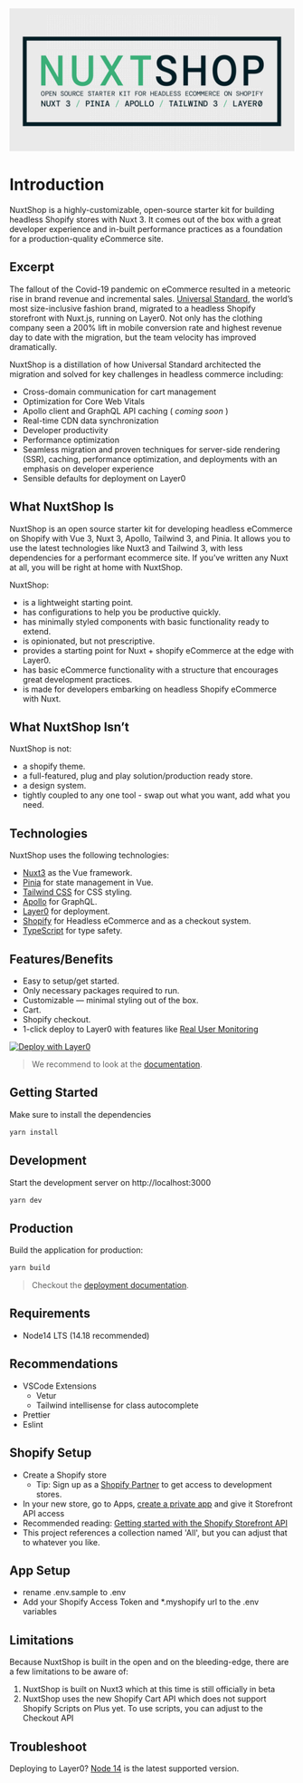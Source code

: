 <div align="center">
<img src=".github/nuxtshop_github.jpg" alt="NuxtShop"/>
</div>

# Introduction

NuxtShop is a highly-customizable, open-source starter kit for building headless Shopify stores with Nuxt 3. It comes out of the box
with a great developer experience and in-built performance practices as a foundation for a production-quality eCommerce site.

## Excerpt

The fallout of the Covid-19 pandemic on eCommerce resulted in a meteoric rise in brand revenue and incremental sales. [Universal Standard](https://www.universalstandard.com), the world’s most size-inclusive fashion brand, migrated to a headless Shopify storefront with Nuxt.js, running on Layer0. Not only has the clothing company seen a 200% lift in mobile conversion rate and highest revenue day to date with the migration, but the team velocity has improved dramatically.

NuxtShop is a distillation of how Universal Standard architected the migration and solved for key challenges in headless commerce including:

- Cross-domain communication for cart management
- Optimization for Core Web Vitals
- Apollo client and GraphQL API caching ( _coming soon_ )
- Real-time CDN data synchronization
- Developer productivity
- Performance optimization
- Seamless migration and proven techniques for server-side rendering (SSR), caching, performance optimization, and deployments with an emphasis on developer experience
- Sensible defaults for deployment on Layer0

## What NuxtShop Is

NuxtShop is an open source starter kit for developing headless eCommerce on Shopify with Vue 3, Nuxt 3, Apollo, Tailwind 3, and Pinia. It allows you to use the latest technologies like Nuxt3 and Tailwind 3, with less dependencies for a performant ecommerce site. If you’ve written any Nuxt at all, you will be right at home with NuxtShop.

NuxtShop:

- is a lightweight starting point.
- has configurations to help you be productive quickly.
- has minimally styled components with basic functionality ready to extend.
- is opinionated, but not prescriptive.
- provides a starting point for Nuxt + shopify eCommerce at the edge with Layer0.
- has basic eCommerce functionality with a structure that encourages great development practices.
- is made for developers embarking on headless Shopify eCommerce with Nuxt.

## What NuxtShop Isn’t

NuxtShop is not:

- a shopify theme.
- a full-featured, plug and play solution/production ready store.
- a design system.
- tightly coupled to any one tool - swap out what you want, add what you need.

## Technologies

NuxtShop uses the following technologies:

- [Nuxt3](https://v3.nuxtjs.org) as the Vue framework.
- [Pinia](https://pinia.vuejs.org/) for state management in Vue.
- [Tailwind CSS](https://tailwindcss.com) for CSS styling.
- [Apollo](https://www.apollographql.com) for GraphQL.
- [Layer0](https://www.layer0.co) for deployment.
- [Shopify](https://www.shopify.com/online) for Headless eCommerce and as a checkout system.
- [TypeScript](https://www.typescriptlang.org) for type safety.

## Features/Benefits

- Easy to setup/get started.
- Only necessary packages required to run.
- Customizable — minimal styling out of the box.
- Cart.
- Shopify checkout.
- 1-click deploy to Layer0 with features like [Real User Monitoring](https://www.layer0.co/rum)

[![Deploy with Layer0](https://docs.layer0.co/button.svg)](https://app.layer0.co/deploy?repo=https%3A%2F%2Fgithub.com%2Fjustinmetros%2FNuxtShop&sgId=470c4986-7644-4416-b4ae-d7cad5814b59)

> We recommend to look at the [documentation](https://v3.nuxtjs.org).

## Getting Started

Make sure to install the dependencies

```bash
yarn install
```

## Development

Start the development server on http://localhost:3000

```bash
yarn dev
```

## Production

Build the application for production:

```bash
yarn build
```

> Checkout the [deployment documentation](https://v3.nuxtjs.org/docs/deployment).

## Requirements

- Node14 LTS (14.18 recommended)

## Recommendations

- VSCode Extensions
  - Vetur
  - Tailwind intellisense for class autocomplete
- Prettier
- Eslint

## Shopify Setup

- Create a Shopify store
  - Tip: Sign up as a [Shopify Partner](https://www.shopify.com/partners) to get access to development stores.
- In your new store, go to Apps, [create a private app](https://help.shopify.com/en/manual/apps/private-apps) and give it Storefront API access
- Recommended reading: [Getting started with the Shopify Storefront API](https://shopify.dev/api/storefront/getting-started)
- This project references a collection named 'All', but you can adjust that to whatever you like.

## App Setup

- rename .env.sample to .env
- Add your Shopify Access Token and \*.myshopify url to the .env variables

## Limitations

Because NuxtShop is built in the open and on the bleeding-edge, there are a few limitations to be aware of:

1. NuxtShop is built on Nuxt3 which at this time is still officially in beta
2. NuxtShop uses the new Shopify Cart API which does not support Shopify Scripts on Plus yet. To use scripts, you can adjust to the Checkout API

## Troubleshoot

Deploying to Layer0? [Node 14](https://forum.layer0.co/t/layer0-doesnt-work-with-node-16/577) is the latest supported version.
